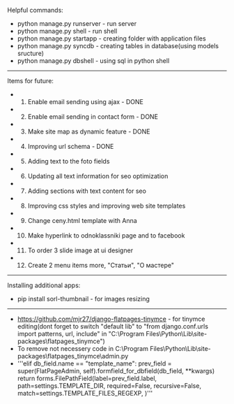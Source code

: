 Helpful commands:
- python manage.py runserver - run server
- python manage.py shell - run shell
- python manage.py startapp <Name of app> - creating folder with application files
- python manage.py syncdb - creating tables in database(using models sructure)
- python manage.py dbshell - using sql in python shell

----------------------------------------------------------------------------------------

Items for future:
- 1) Enable email sending using ajax - DONE
- 2) Enable email sending in contact form - DONE
- 3) Make site map as dynamic feature - DONE
- 4) Improving url schema - DONE
- 5) Adding text to the foto fields
- 6) Updating all text information for seo optimization
- 7) Adding sections with text content for seo
- 8) Improving css styles and improving web site templates
- 9) Change ceny.html template with Anna
- 10) Make hyperlink to odnoklassniki page and to facebook
- 11) To order 3 slide image at ui designer
- 12) Create 2 menu items more, "Статьи", "О мастере"

----------------------------------------------------------------------------------------

Installing additional apps:
- pip install sorl-thumbnail - for images resizing

----------------------------------------------------------------------------------------

- https://github.com/mjr27/django-flatpages-tinymce -  for tinymce editing(dont forget to switch "default lib" to "from django.conf.urls import patterns, url, include" in "C:\Program Files\Python\Lib\site-packages\flatpages_tinymce")
- To remove not necessery code in C:\Program Files\Python\Lib\site-packages\flatpages_tinymce\admin.py
- '''elif db_field.name == "template_name":
            prev_field = super(FlatPageAdmin, self).formfield_for_dbfield(db_field, **kwargs)
            return forms.FilePathField(label=prev_field.label,
                                       path=settings.TEMPLATE_DIR,
                                       required=False,
                                       recursive=False,
                                       match=settings.TEMPLATE_FILES_REGEXP,
                                       )'''
